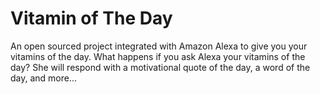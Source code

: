 # Vitamin of The Day
An open sourced project integrated with Amazon Alexa to give you your vitamins of the day. What happens if you ask Alexa your vitamins of the day? She will respond with a motivational quote of the day, a word of the day, and more...